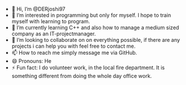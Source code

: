 - 👋 Hi, I’m @DERjoshi97
- 👀 I’m interested in programming but only for myself. I hope to train myself with learning to program.
- 🌱 I’m currently learning C++ and also how to manage a medium sized company as an IT-projectmanager.
- 💞️ I’m looking to collaborate on on everything possible, if there are any projects i can help you with feel free to contact me.
- 📫 How to reach me simply message me via GitHub.
- 😄 Pronouns: He
- ⚡ Fun fact: I do volunteer work, in the local fire department. It is something different from doing the whole day office work.

<!---
DERjoshi97/DERjoshi97 is a ✨ special ✨ repository because its `README.md` (this file) appears on your GitHub profile.
You can click the Preview link to take a look at your changes.
--->
